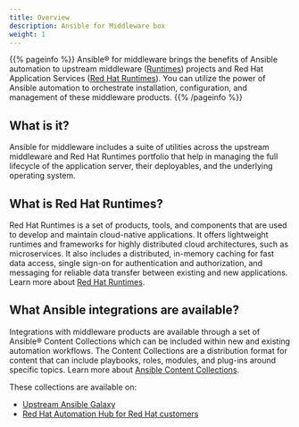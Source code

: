 ```yaml
---
title: Overview
description: Ansible for Middleware box
weight: 1
---
```


{{% pageinfo %}}
Ansible® for middleware brings the benefits of Ansible automation to upstream middleware ([Runtimes](https://www.redhat.com/en/products/runtimes)) projects and Red Hat Application Services ([Red Hat Runtimes](https://www.redhat.com/en/products/runtimes)). You can utilize the power of Ansible automation to orchestrate installation, configuration, and management of these middleware products. 
{{% /pageinfo %}}

## What is it?

Ansible for middleware includes a suite of utilities across the upstream middleware and Red Hat Runtimes portfolio that help in managing the full lifecycle of the application server, their deployables, and the underlying operating system.

## What is Red Hat Runtimes?

Red Hat Runtimes is a set of products, tools, and components that are used to develop and maintain cloud-native applications. It offers lightweight runtimes and frameworks for highly distributed cloud architectures, such as microservices. It also includes a distributed, in-memory caching for fast data access, single sign-on for authentication and authorization, and messaging for reliable data transfer between existing and new applications. Learn more about [Red Hat Runtimes](https://www.redhat.com/en/products/runtimes).

## What Ansible integrations are available?

Integrations with middleware products are available through a set of Ansible® Content Collections which can be included within new and existing automation workflows. The Content Collections are a distribution format for content that can include playbooks, roles, modules, and plug-ins around specific topics. Learn more about [Ansible Content Collections](https://www.ansible.com/products/content-collections).

These collections are available on:
- [Upstream Ansible Galaxy](https://galaxy.ansible.com/)
- [Red Hat Automation Hub for Red Hat customers](https://console.redhat.com/ansible/automation-hub)
